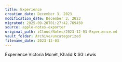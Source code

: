 ```yaml
---
title: Experience
creation_date: December 3, 2023
modification_date: December 3, 2023
migrated: 2025-09-20T01:27:42.769450
source: apple-notes-exporter
original_path: iCloud/Notes/2023-12-03-Experience.md
vault_folder: Archive/uncategorized
filename_date: 2023-12-03
---
```



Experience
Victoria Monét, Khalid & SG Lewis
